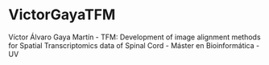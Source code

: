 # VictorGayaTFM
Víctor Álvaro Gaya Martín - TFM: Development of image alignment methods for Spatial Transcriptomics data of Spinal Cord - Máster en Bioinformática - UV
